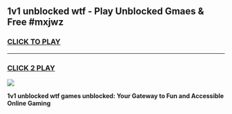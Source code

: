 
## 1v1 unblocked wtf - Play Unblocked Gmaes & Free #mxjwz
<h3>
<a href="https://news.freeplayer.one?title=1v1_unblocked_wtf&ref=24F">CLICK TO PLAY</a></h3>
<hr>

<h3>
<a href="https://news.freeplayer.one?title=1v1_unblocked_wtf&ref=24F">CLICK 2 PLAY</a>
  
</h3>

<a href="https://news.freeplayer.one?title=1v1_unblocked_wtf&ref=24F/"><img src="https://clearcache.store/games.png"></a>


**1v1 unblocked wtf games unblocked: Your Gateway to Fun and Accessible Online Gaming**
